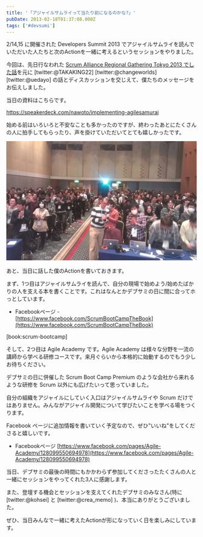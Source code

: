 ```yaml
---
title: '「アジャイルサムライって当たり前になるのかな?」'
pubDate: 2013-02-18T01:37:08.000Z
tags: ['#devsumi']
---
```


2/14,15 に開催された Developers Summit 2013 でアジャイルサムライを読んでいただいた人たちと次のActionを一緒に考えるというセッションをやりました。

今回は、先日行なわれた [Scrum Alliance Regional Gathering Tokyo 2013 でした話](http://d.hatena.ne.jp/nawoto/20130116/1358339085)を元に [twitter:@TAKAKING22] [twitter:@changeworlds] [twitter:@uedayo] の話とディスカッションを交じえて、僕たちのメッセージをお伝えしました。

当日の資料はこちらです。

https://speakerdeck.com/nawoto/implementing-agilesamurai

始める前はいろいろと不安なことも多かったのですが、終わったあとにたくさんの人に拍手してもらったり、声を掛けていただいてとても嬉しかったです。

![f:id:nawoto:20130218102907j:image:w420](/images/backtrace/2013/02/18/20130218102907.webp)

あと、当日に話した僕のActionを書いておきます。

まず、1つ目はアジャイルサムライを読んで、自分の現場で始めよう/始めたばかりの人を支える本を書くことです。これはなんとかデブサミの日に間に合ってホっとしています。

- Facebookページ - [https://www.facebook.com/ScrumBootCampTheBook](https://www.facebook.com/ScrumBootCampTheBook)

[book:scrum-bootcamp]

そして、2つ目は Agile Academy です。Agile Academy は様々な分野を一流の講師から学べる研修コースです。来月ぐらいから本格的に始動するのでもう少しお待ちください。

デブサミの日に併催した Scrum Boot Camp Premium のような会社から来れるような研修を Scrum 以外にも広げたいって思っていました。

自分の組織をアジャイルにしていく入口はアジャイルサムライや Scrum だけではありません。みんながアジャイル開発について学びたいことを学べる場をつくります。

Facebook ページに追加情報を書いていく予定なので、ぜひ"いいね"をしてくださると嬉しいです。

- Facebookページ [https://www.facebook.com/pages/Agile-Academy/128099550694978](https://www.facebook.com/pages/Agile-Academy/128099550694978)

当日、デブサミの最後の時間にもかかわらず参加してくださったたくさんの人と一緒にセッションをやってくれた3人に感謝します。

また、登壇する機会とセッションを支えてくれたデブサミのみなさん(特に [twitter:@kohsei] と [twitter:@crea_memo] )、本当にありがとうございました。

ぜひ、当日みんなで一緒に考えたActionが形になっていく日を楽しみにしています。
